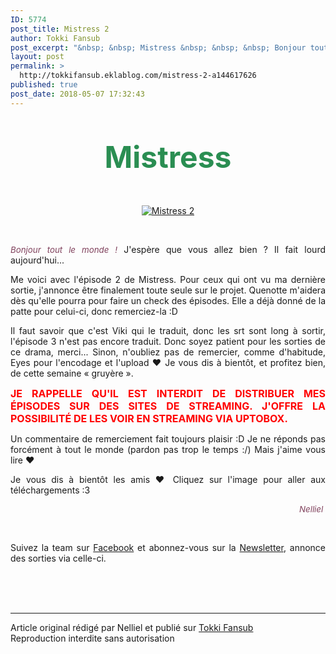 ```yaml
---
ID: 5774
post_title: Mistress 2
author: Tokki Fansub
post_excerpt: "&nbsp; &nbsp; Mistress &nbsp; &nbsp; &nbsp; Bonjour tout le monde ! &nbsp;J'esp&egrave;re que vous allez bien ? Il fait lourd aujourd'hui... Me voici avec l'&eacute;pisode 2 de Mistress. Pour ceux qui ont vu ma derni&egrave;re sortie, j'annonce &ecirc;tre finalement toute seule sur le projet. Quenotte m'aidera d&egrave;s qu'elle pourra pour faire un..."
layout: post
permalink: >
  http://tokkifansub.eklablog.com/mistress-2-a144617626
published: true
post_date: 2018-05-07 17:32:43
---
```

<div class="titre" style="text-align: center;">&nbsp;</div>
<div class="titre" style="text-align: center;">&nbsp;</div>
<div class="titre1" style="text-align: center;"><span style="font-size: 36pt; color: #2a8e52;"><strong>Mistress</strong></span></div>
<div class="titre" style="text-align: center;">&nbsp;</div>
<div class="titre" style="text-align: center;">&nbsp;</div>
<p style="text-align: center;"><a title="Mistress" href="http://tokkifansub.eklablog.com/mistress-a141111342"><img src="https://united-subs.dearclouds.com/wp-content/uploads/2018/05/b43d5b1412d7ddddea03046b5603b3ae.jpg" alt="Mistress 2"/></a></p>
<p style="text-align: center;">&nbsp;</p>
<div class="cadre_post">
<p style="text-align: justify;"><span style="color: #80425d; font-size: 10pt;"><em>Bonjour tout le monde !</em></span>&nbsp;J'esp&egrave;re que vous allez bien ? Il fait lourd aujourd'hui...</p>
<p style="text-align: justify;">Me voici avec l'&eacute;pisode 2 de Mistress. Pour ceux qui ont vu ma derni&egrave;re sortie, j'annonce &ecirc;tre finalement toute seule sur le projet. Quenotte m'aidera d&egrave;s qu'elle pourra pour faire un check des &eacute;pisodes. Elle a d&eacute;j&agrave; donn&eacute; de la patte pour celui-ci, donc remerciez-la :D&nbsp;</p>
<p style="text-align: justify;">Il faut savoir que c'est Viki qui le traduit, donc les srt sont long &agrave; sortir, l'&eacute;pisode 3 n'est pas encore traduit. Donc soyez patient pour les sorties de ce drama, merci... Sinon, n'oubliez pas de remercier, comme d'habitude, Eyes pour l'encodage et l'upload &hearts; Je vous dis &agrave; bient&ocirc;t, et profitez bien, de cette semaine &laquo; gruy&egrave;re &raquo;.&nbsp;</p>
<p style="text-align: justify;"><strong><span style="color: #ff0000; font-size: 12pt;">JE RAPPELLE QU'IL EST INTERDIT DE DISTRIBUER MES &Eacute;PISODES SUR DES SITES DE STREAMING. J'OFFRE LA POSSIBILIT&Eacute; DE LES VOIR EN STREAMING VIA UPTOBOX.</span></strong></p>
<p style="text-align: justify;">Un commentaire de remerciement fait toujours plaisir :D Je ne r&eacute;ponds pas forc&eacute;ment &agrave; tout le monde (pardon pas trop le temps :/) Mais j'aime vous lire &hearts;</p>
<p style="text-align: justify;">Je vous dis &agrave; bient&ocirc;t les amis &hearts; Cliquez sur l'image pour aller aux t&eacute;l&eacute;chargements :3</p>
<p style="text-align: right;"><span style="color: #80425d; font-size: 10pt;"><em>Nelliel&nbsp;</em></span></p>
<div class="titre2">
<p style="text-align: justify;">&nbsp;</p>
<p style="text-align: justify;">Suivez la team&nbsp;sur&nbsp;<a href="https://www.facebook.com/tokkifansub">Facebook</a>&nbsp;et abonnez-vous sur la <a href="http://tokkifansub.eklablog.com/newsletter">Newsletter</a>, annonce des sorties&nbsp;via&nbsp;celle-ci.</p>
</div>
</div><br /><br /><br /><hr />Article original rédigé par Nelliel et publié sur <a href="http://tokkifansub.eklablog.com/">Tokki Fansub</a> <br /> Reproduction interdite sans autorisation
